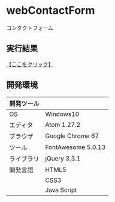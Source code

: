 # webContactForm
コンタクトフォーム

## 実行結果
[【ここをクリック】](https://xekid78.github.io/webContactForm/)

## 開発環境
| 開発ツール |  |
|:-|:-|
| OS | Windows10 |
| エディタ | Atom 1.27.2 |
| ブラウザ | Google Chrome 67 |
| ツール | FontAwesome 5.0.13 |
| ライブラリ | jQuery 3.3.1 |
| 開発言語 | HTML5 |
| | CSS3 |
| | Java Script |
